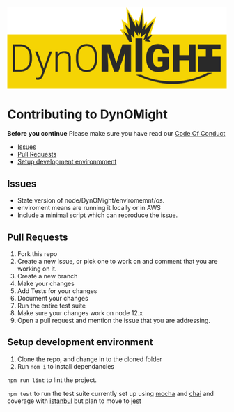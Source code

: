 ![DynOMight](logo.svg)

Contributing to DynOMight
=========================

**Before you continue** Please make sure you have read our [Code Of Conduct](code_of_conduct.md)

-   [Issues](#issues)
-   [Pull Requests](#pull-requests)
-   [Setup development environmment](#setup-development-environment)

Issues
------

-   State version of node/DynOMight/enviromemnt/os.
-   enviroment means are running it locally or in AWS
-   Include a minimal script which can reproduce the issue.

Pull Requests
-------------

1.  Fork this repo
2.  Create a new Issue, or pick one to work on and comment that you are working on it. 
3.  Create a new branch
4.  Make your changes
5.  Add Tests for your changes
6.  Document your changes
7.  Run the entire test suite
8.  Make sure your changes work on node 12.x 
9.  Open a pull request and mention the issue that you are addressing. 

Setup development environment
-----------------------------

1.  Clone the repo, and change in to the cloned folder
2.  Run `nom i` to install dependancies

`npm run lint` to lint the project.

`npm test` to run the test suite currently set up using [mocha](https://mochajs.org) and [chai](https://www.chaijs.com) and coverage with [istanbul](https://istanbul.js.org) but plan to move to [jest](https://jestjs.io)
